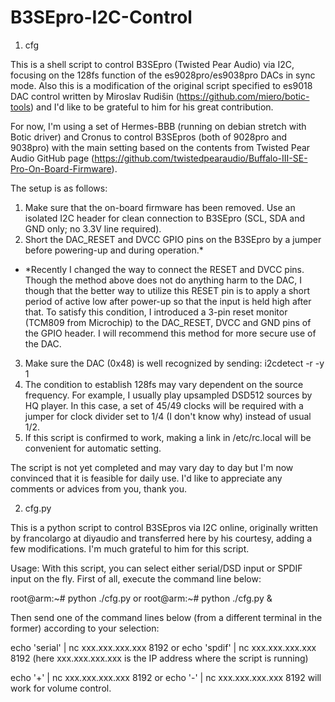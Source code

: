 # B3SEpro-I2C-Control

1. cfg

This is a shell script to control B3SEpro (Twisted Pear Audio) via I2C, focusing on the 128fs function of the es9028pro/es9038pro DACs in sync mode. Also this is a modification of the original script specified to es9018 DAC control written by Miroslav Rudišin (https://github.com/miero/botic-tools) and I'd like to be grateful to him for his great contribution.

For now, I'm using a set of Hermes-BBB (running on debian stretch with Botic driver) and Cronus to control B3SEpros (both of 9028pro and 9038pro) with the main setting based on the contents from Twisted Pear Audio GitHub page (https://github.com/twistedpearaudio/Buffalo-III-SE-Pro-On-Board-Firmware).

The setup is as follows:

1. Make sure that the on-board firmware has been removed. Use an isolated I2C header for clean connection to B3SEpro (SCL, SDA and GND only; no 3.3V line required).
2. Short the DAC_RESET and DVCC GPIO pins on the B3SEpro by a jumper before powering-up and during operation.*

* *Recently I changed the way to connect the RESET and DVCC pins. Though the method above does not do anything harm to the DAC, I though that the better way to utilize this RESET pin is to apply a short period of active low after power-up so that the input is held high after that. To satisfy this condition, I introduced a 3-pin reset monitor (TCM809 from Microchip) to the DAC_RESET, DVCC and GND pins of the GPIO header. I will recommend this method for more secure use of the DAC.

3. Make sure the DAC (0x48) is well recognized by sending: i2cdetect -r -y 1
4. The condition to establish 128fs may vary dependent on the source frequency. For example, I usually play upsampled DSD512 sources by HQ player. In this case, a set of 45/49 clocks will be required with a jumper for clock divider set to 1/4 (I don't know why) instead of usual 1/2.
5. If this script is confirmed to work, making a link in /etc/rc.local will be convenient for automatic setting.

The script is not yet completed and may vary day to day but I'm now convinced that it is feasible for daily use. I'd like to appreciate any comments or advices from you, thank you.

2. cfg.py

This is a python script to control B3SEpros via I2C online, originally written by francolargo at diyaudio and transferred here by his courtesy, adding a few modifications. I'm much grateful to him for this script.

Usage: With this script, you can select either serial/DSD input or SPDIF input on the fly. First of all, execute  the command line below:

root@arm:~# python ./cfg.py or root@arm:~# python ./cfg.py &

Then send one of the command lines below (from a different terminal in the former) according to your selection:

echo 'serial' | nc xxx.xxx.xxx.xxx 8192 or echo 'spdif' | nc xxx.xxx.xxx.xxx 8192 (here xxx.xxx.xxx.xxx is the IP address where the script is running)

echo '+' | nc xxx.xxx.xxx.xxx 8192 or echo '-' | nc xxx.xxx.xxx.xxx 8192 will work for volume control.

